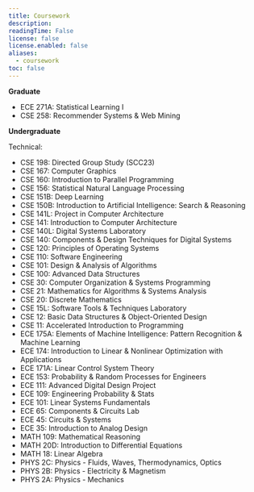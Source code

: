 ```yaml
---
title: Coursework
description: 
readingTime: False
license: false
license.enabled: false
aliases:
  - coursework
toc: false
---
```


**Graduate**

- ECE 271A: Statistical Learning I
- CSE 258: Recommender Systems & Web Mining

**Undergraduate**

Technical:
- CSE 198: Directed Group Study (SCC23)
- CSE 167: Computer Graphics
- CSE 160: Introduction to Parallel Programming
- CSE 156: Statistical Natural Language Processing
- CSE 151B: Deep Learning
- CSE 150B: Introduction to Artificial Intelligence: Search & Reasoning
- CSE 141L: Project in Computer Architecture
- CSE 141: Introduction to Computer Architecture
- CSE 140L: Digital Systems Laboratory
- CSE 140: Components & Design Techniques for Digital Systems
- CSE 120: Principles of Operating Systems
- CSE 110: Software Engineering
- CSE 101: Design & Analysis of Algorithms
- CSE 100: Advanced Data Structures
- CSE 30: Computer Organization & Systems Programming
- CSE 21: Mathematics for Algorithms & Systems Analysis
- CSE 20: Discrete Mathematics
- CSE 15L: Software Tools & Techniques Laboratory
- CSE 12: Basic Data Structures & Object-Oriented Design
- CSE 11: Accelerated Introduction to Programming
- ECE 175A: Elements of Machine Intelligence: Pattern Recognition & Machine
Learning
- ECE 174: Introduction to Linear & Nonlinear Optimization with Applications
- ECE 171A: Linear Control System Theory
- ECE 153: Probability & Random Processes for Engineers
- ECE 111: Advanced Digital Design Project
- ECE 109: Engineering Probability & Stats 
- ECE 101: Linear Systems Fundamentals 
- ECE 65: Components & Circuits Lab
- ECE 45: Circuits & Systems 
- ECE 35: Introduction to Analog Design
- MATH 109: Mathematical Reasoning
- MATH 20D: Introduction to Differential Equations
- MATH 18: Linear Algebra
- PHYS 2C: Physics - Fluids, Waves, Thermodynamics, Optics 
- PHYS 2B: Physics - Electricity & Magnetism
- PHYS 2A: Physics - Mechanics 
